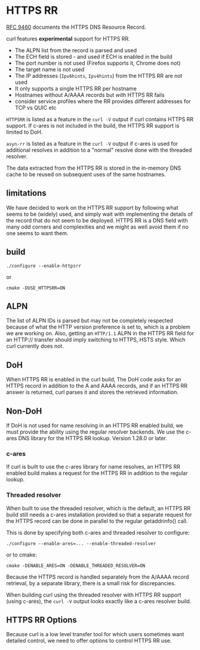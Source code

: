 <!--
Copyright (C) Daniel Stenberg, <daniel@haxx.se>, et al.

SPDX-License-Identifier: curl
-->

# HTTPS RR

[RFC 9460](https://datatracker.ietf.org/doc/rfc9460/) documents the HTTPS
DNS Resource Record.

curl features **experimental** support for HTTPS RR.

- The ALPN list from the record is parsed and used
- The ECH field is stored - and used if ECH is enabled in the build
- The port number is not used (Firefox supports it, Chrome does not)
- The target name is not used
- The IP addresses (`Ipv6hints`, `Ipv4hints`) from the HTTPS RR are not used
- It only supports a single HTTPS RR per hostname
- Hostnames without A/AAAA records but *with* HTTPS RR fails
- consider service profiles where the RR provides different addresses for TCP
  vs QUIC etc

`HTTPSRR` is listed as a feature in the `curl -V` output if curl contains
HTTPS RR support. If c-ares is not included in the build, the HTTPS RR support
is limited to DoH.

`asyn-rr` is listed as a feature in the `curl -V` output if c-ares is used for
additional resolves in addition to a "normal" resolve done with the threaded
resolver.

The data extracted from the HTTPS RR is stored in the in-memory DNS cache to
be reused on subsequent uses of the same hostnames.

## limitations

We have decided to work on the HTTPS RR support by following what seems to be
(widely) used, and simply wait with implementing the details of the record
that do not seem to be deployed. HTTPS RR is a DNS field with many odd corners
and complexities and we might as well avoid them if no one seems to want them.

## build

    ./configure --enable-httpsrr

or

    cmake -DUSE_HTTPSRR=ON

## ALPN

The list of ALPN IDs is parsed but may not be completely respected because of
what the HTTP version preference is set to, which is a problem we are working
on. Also, getting an `HTTP/1.1` ALPN in the HTTPS RR field for an HTTP://
transfer should imply switching to HTTPS, HSTS style. Which curl currently
does not.

## DoH

When HTTPS RR is enabled in the curl build, The DoH code asks for an HTTPS
record in addition to the A and AAAA records, and if an HTTPS RR answer is
returned, curl parses it and stores the retrieved information.

## Non-DoH

If DoH is not used for name resolving in an HTTPS RR enabled build, we must
provide the ability using the regular resolver backends. We use the c-ares DNS
library for the HTTPS RR lookup. Version 1.28.0 or later.

### c-ares

If curl is built to use the c-ares library for name resolves, an HTTPS RR
enabled build makes a request for the HTTPS RR in addition to the regular
lookup.

### Threaded resolver

When built to use the threaded resolver, which is the default, an HTTPS RR
build still needs a c-ares installation provided so that a separate request
for the HTTPS record can be done in parallel to the regular getaddrinfo()
call.

This is done by specifying both c-ares and threaded resolver to configure:

    ./configure --enable-ares=... --enable-threaded-resolver

or to cmake:

    cmake -DENABLE_ARES=ON -DENABLE_THREADED_RESOLVER=ON

Because the HTTPS record is handled separately from the A/AAAA record
retrieval, by a separate library, there is a small risk for discrepancies.

When building curl using the threaded resolver with HTTPS RR support (using
c-ares), the `curl -V` output looks exactly like a c-ares resolver build.

## HTTPS RR Options

Because curl is a low level transfer tool for which users sometimes want
detailed control, we need to offer options to control HTTPS RR use.
